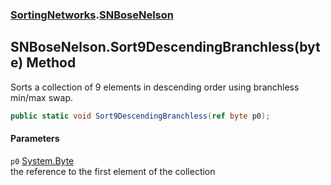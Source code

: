 ### [SortingNetworks](./SortingNetworks.md 'SortingNetworks').[SNBoseNelson](./SortingNetworks-SNBoseNelson.md 'SortingNetworks.SNBoseNelson')
## SNBoseNelson.Sort9DescendingBranchless(byte) Method
Sorts a collection of 9 elements in descending order using branchless min/max swap.  
```csharp
public static void Sort9DescendingBranchless(ref byte p0);
```
#### Parameters
<a name='SortingNetworks-SNBoseNelson-Sort9DescendingBranchless(byte)-p0'></a>
`p0` [System.Byte](https://docs.microsoft.com/en-us/dotnet/api/System.Byte 'System.Byte')  
the reference to the first element of the collection  
  
